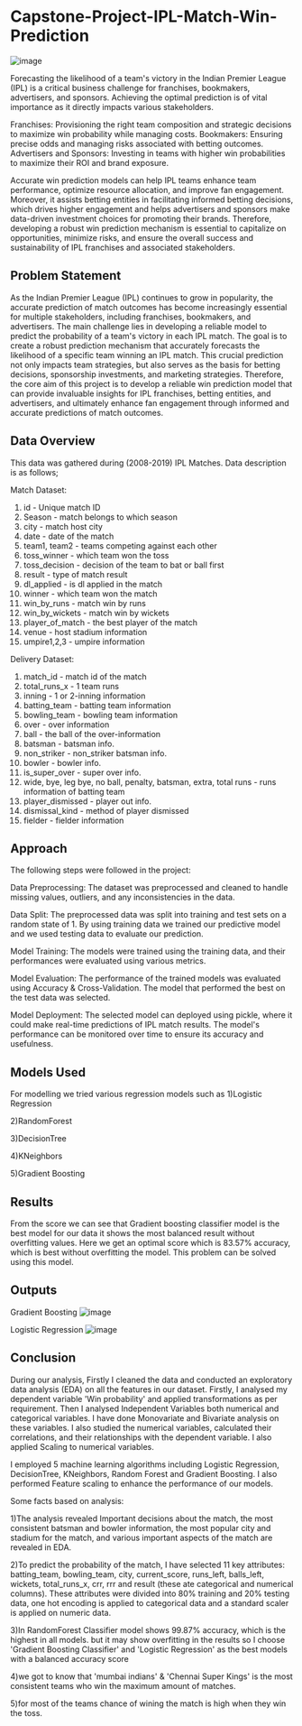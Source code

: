 # Capstone-Project-IPL-Match-Win-Prediction

![image](https://github.com/Ankit-770/IPL-Win-Prediction-project/assets/90442965/1699d619-276b-4f88-83c5-f2d0669a9a96)


Forecasting the likelihood of a team's victory in the Indian Premier League (IPL) is a critical business challenge for franchises, bookmakers, advertisers, and sponsors. Achieving the optimal prediction is of vital importance as it directly impacts various stakeholders.

Franchises: Provisioning the right team composition and strategic decisions to maximize win probability while managing costs.
Bookmakers: Ensuring precise odds and managing risks associated with betting outcomes.
Advertisers and Sponsors: Investing in teams with higher win probabilities to maximize their ROI and brand exposure.

Accurate win prediction models can help IPL teams enhance team performance, optimize resource allocation, and improve fan engagement. Moreover, it assists betting entities in facilitating informed betting decisions, which drives higher engagement and helps advertisers and sponsors make data-driven investment choices for promoting their brands.
Therefore, developing a robust win prediction mechanism is essential to capitalize on opportunities, minimize risks, and ensure the overall success and sustainability of IPL franchises and associated stakeholders.

## Problem Statement

As the Indian Premier League (IPL) continues to grow in popularity, the accurate prediction of match outcomes has become increasingly essential for multiple stakeholders, including franchises, bookmakers, and advertisers. The main challenge lies in developing a reliable model to predict the probability of a team's victory in each IPL match. The goal is to create a robust prediction mechanism that accurately forecasts the likelihood of a specific team winning an IPL match. This crucial prediction not only impacts team strategies, but also serves as the basis for betting decisions, sponsorship investments, and marketing strategies. Therefore, the core aim of this project is to develop a reliable win prediction model that can provide invaluable insights for IPL franchises, betting entities, and advertisers, and ultimately enhance fan engagement through informed and accurate predictions of match outcomes.

## Data Overview

This data was gathered during (2008-2019) IPL Matches. Data description is as follows;

Match Dataset:

1. id - Unique match ID
2. Season - match belongs to which season
3. city - match host city
4. date - date of the match
5. team1, team2 - teams competing against each other
6. toss_winner - which team won the toss
7. toss_decision - decision of the team to bat or ball first
8. result - type of match result
9. dl_applied - is dl applied in the match
10. winner - which team won the match
11. win_by_runs - match win by runs
12. win_by_wickets - match win by wickets
13. player_of_match - the best player of the match
14. venue - host stadium information
15. umpire1,2,3 - umpire information

Delivery Dataset:

1. match_id - match id of the match
2. total_runs_x - 1 team runs
3. inning - 1 or 2-inning information
4. batting_team - batting team information
5. bowling_team - bowling team information
6. over - over information
7. ball - the ball of the over-information
8. batsman - batsman info.
9. non_striker - non_striker batsman info.
10. bowler - bowler info.
11. is_super_over - super over info.
12. wide, bye, leg bye, no ball, penalty, batsman, extra, total runs - runs information of batting team
13. player_dismissed - player out info.
14. dismissal_kind - method of player dismissed
15. fielder - fielder information

## Approach
The following steps were followed in the project:

Data Preprocessing: The dataset was preprocessed and cleaned to handle missing values, outliers, and any inconsistencies in the data.

Data Split: The preprocessed data was split into training and test sets on a random state of 1. By using training data we trained our predictive model and we used testing data to evaluate our prediction.

Model Training: The models were trained using the training data, and their performances were evaluated using various metrics.

Model Evaluation: The performance of the trained models was evaluated using Accuracy & Cross-Validation. The model that performed the best on the test data was selected.

Model Deployment: The selected model can deployed using pickle, where it could make real-time predictions of IPL match results. The model's performance can be monitored over time to ensure its accuracy and usefulness.

## Models Used
For modelling we tried various regression models such as 
1)Logistic Regression

2)RandomForest

3)DecisionTree

4)KNeighbors

5)Gradient Boosting

## Results
From the score we can see that Gradient boosting classifier model is the best model for our data it shows the most balanced result without overfitting values. Here we get an optimal score which is 83.57% accuracy, which is best without overfitting the model. This problem can be solved using this model.

## Outputs

Gradient Boosting
![image](https://github.com/Ankit-770/IPL-Win-Prediction-project/assets/90442965/16542ca5-ef2a-40b6-a19c-6b32d4ba633a)

Logistic Regression
![image](https://github.com/Ankit-770/IPL-Win-Prediction-project/assets/90442965/068cdbcd-8715-4c87-8e87-523997b2a55f)



## Conclusion
During our analysis, Firstly I cleaned the data and conducted an exploratory data analysis (EDA) on all the features in our dataset. Firstly, I analysed my dependent variable 'Win probability' and applied transformations as per requirement. Then I analysed Independent Variables both numerical and categorical variables. I have done Monovariate and Bivariate analysis on these variables. I also studied the numerical variables, calculated their correlations, and their relationships with the dependent variable. I also applied Scaling to numerical variables.

I employed 5 machine learning algorithms including Logistic Regression, DecisionTree, KNeighbors, Random Forest and Gradient Boosting. I also performed Feature scaling to enhance the performance of our models.

Some facts based on analysis:

1)The analysis revealed Important decisions about the match, the most consistent batsman and bowler information, the most popular city and stadium for the match, and various important aspects of the match are revealed in EDA.

2)To predict the probability of the match, I have selected 11 key attributes: batting_team, bowling_team, city, current_score, runs_left, balls_left, wickets, total_runs_x, crr, rrr and result (these ate categorical and numerical columns). These attributes were divided into 80% training and 20% testing data, one hot encoding is applied to categorical data and a standard scaler is applied on numeric data.

3)In RandomForest Classifier model shows 99.87% accuracy, which is the highest in all models. but it may show overfitting in the results so I choose 'Gradient Boosting Classifier' and 'Logistic Regression' as the best models with a balanced accuracy score

4)we got to know that 'mumbai indians' & 'Chennai Super Kings' is the most consistent teams who win the maximum amount of matches.

5)for most of the teams chance of wining the match is high when they win the toss.
